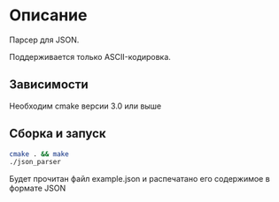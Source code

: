 # Описание

Парсер для JSON.

Поддерживается только ASCII-кодировка.

## Зависимости

Необходим cmake версии 3.0 или выше

## Сборка и запуск

```sh
cmake . && make
./json_parser
```

Будет прочитан файл example.json и распечатано его содержимое в формате JSON

